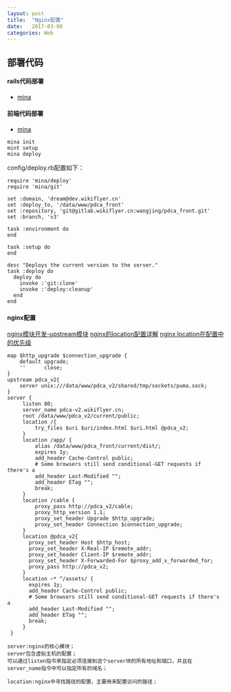 ```yaml
---
layout: post
title:  "Nginx配置"
date:   2017-03-08
categories: Web
---
```


## 部署代码
#### rails代码部署

* [mina](https://github.com/mina-deploy/mina)


#### 前端代码部署
* [mina](https://github.com/mina-deploy/mina)

```
mina init
mint setup
mina deploy
```
config/deploy.rb配置如下：

```
require 'mina/deploy'
require 'mina/git'

set :domain, 'dream@dev.wikiflyer.cn'
set :deploy_to, '/data/www/pdca_front'
set :repository, 'git@gitlab.wikiflyer.cn:wangjing/pdca_front.git'
set :branch, 'v3'

task :environment do
end

task :setup do
end

desc "Deploys the current version to the server."
task :deploy do
  deploy do
    invoke :'git:clone'
    invoke :'deploy:cleanup'
  end
end
```

#### nginx配置
[nginx模块开发-upstream模块](http://tengine.taobao.org/book/chapter_05.html)
[nginx的location配置详解](http://blog.csdn.net/tjcyjd/article/details/50897959)
[nginx location在配置中的优先级](http://www.bo56.com/nginx-location在配置中的优先级/)

```
map $http_upgrade $connection_upgrade {
    default upgrade;
    ''      close;
}
upstream pdca_v2{
    server unix:///data/www/pdca_v2/shared/tmp/sockets/puma.sock;
}
server {
     listen 80;
     server_name pdca-v2.wikiflyer.cn;
     root /data/www/pdca_v2/current/public;
     location /{
         try_files $uri $uri/index.html $uri.html @pdca_v2;
     }
     location /app/ {
         alias /data/www/pdca_front/current/dist/;
         expires 1y;
         add_header Cache-Control public;
         # Some browsers still send conditional-GET requests if there's a
         add_header Last-Modified "";
         add_header ETag "";
         break;
     }
     location /cable {
         proxy_pass http://pdca_v2/cable;
         proxy_http_version 1.1;
         proxy_set_header Upgrade $http_upgrade;
         proxy_set_header Connection $connection_upgrade;
     }
     location @pdca_v2{
       proxy_set_header Host $http_host;
       proxy_set_header X-Real-IP $remote_addr;
       proxy_set_header Client-IP $remote_addr;
       proxy_set_header X-Forwarded-For $proxy_add_x_forwarded_for;
       proxy_pass http://pdca_v2;
     }
     location ~* ^/assets/ {
       expires 1y;
       add_header Cache-Control public;
       # Some browsers still send conditional-GET requests if there's a
       add_header Last-Modified "";
       add_header ETag "";
       break;
     }
 }
```

```
server:nginx的核心模块；
server包含虚拟主机的配置；
可以通过listen指令来指定必须连接到这个server块的所有地址和端口，并且在server_name指令中可以指定所有的域名；

location:nginx中寻找路径的配置，主要用来配置访问的路径；
```




































